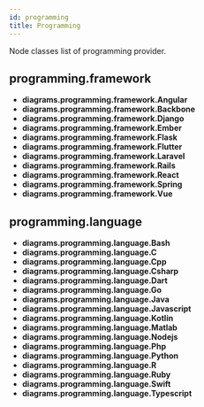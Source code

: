 ```yaml
---
id: programming
title: Programming
---
```


Node classes list of programming provider.

## programming.framework

- **diagrams.programming.framework.Angular**
- **diagrams.programming.framework.Backbone**
- **diagrams.programming.framework.Django**
- **diagrams.programming.framework.Ember**
- **diagrams.programming.framework.Flask**
- **diagrams.programming.framework.Flutter**
- **diagrams.programming.framework.Laravel**
- **diagrams.programming.framework.Rails**
- **diagrams.programming.framework.React**
- **diagrams.programming.framework.Spring**
- **diagrams.programming.framework.Vue**

## programming.language

- **diagrams.programming.language.Bash**
- **diagrams.programming.language.C**
- **diagrams.programming.language.Cpp**
- **diagrams.programming.language.Csharp**
- **diagrams.programming.language.Dart**
- **diagrams.programming.language.Go**
- **diagrams.programming.language.Java**
- **diagrams.programming.language.Javascript**
- **diagrams.programming.language.Kotlin**
- **diagrams.programming.language.Matlab**
- **diagrams.programming.language.Nodejs**
- **diagrams.programming.language.Php**
- **diagrams.programming.language.Python**
- **diagrams.programming.language.R**
- **diagrams.programming.language.Ruby**
- **diagrams.programming.language.Swift**
- **diagrams.programming.language.Typescript**
